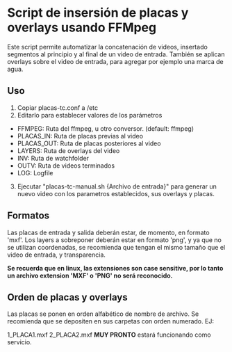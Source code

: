 # Script de insersión de placas y overlays usando FFMpeg

Este script permite automatizar la concatenación de videos, insertado segmentos al principio y al final de un video de entrada. También se aplican overlays sobre el video de entrada, para agregar por ejemplo una marca de agua.

## Uso
1. Copiar placas-tc.conf a /etc
2. Editarlo para establecer valores de los parámetros
  * FFMPEG: Ruta del ffmpeg, u otro conversor. (default: ffmpeg)
  * PLACAS_IN: Ruta de placas previas al video
  * PLACAS_OUT: Ruta de placas posteriores al video
  * LAYERS: Ruta de overlays del video
  * INV: Ruta de watchfolder
  * OUTV: Ruta de videos terminados 
  * LOG: Logfile
3. Ejecutar "placas-tc-manual.sh {Archivo de entrada}" para generar un nuevo video con los parametros establecidos, sus overlays y placas.

## Formatos

Las placas de entrada y salida deberán estar, de momento, en formato 'mxf'.
Los layers a sobreponer deberán estar en formato 'png', y ya que no se utilizan coordenadas, se recomienda que tengan el mismo tamaño que el video de entrada, y transparencia.

**Se recuerda que en linux, las extensiones son case sensitive, por lo tanto un archivo extension 'MXF' o 'PNG' no será reconocido.**

## Orden de placas y overlays

Las placas se ponen en orden alfabético de nombre de archivo. Se recomienda que se depositen en sus carpetas con orden numerado. EJ:

1_PLACA1.mxf
2_PLACA2.mxf
**MUY PRONTO** estará funcionando como servicio.

